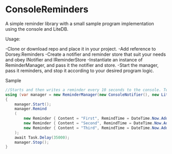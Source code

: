 # ConsoleReminders

A simple reminder library with a small sample program implementation using the console and LiteDB.

Usage:

-Clone or download repo and place it in your project.
-Add reference to Dorsey.Reminders
-Create a notifier and reminder store that suit your needs and obey INotifier and IReminderStore
-Instantiate an instance of ReminderManager, and pass it the notifier and store.
-Start the manager, pass it reminders, and stop it according to your desired program logic.

Sample
```cs
//Starts and then writes a reminder every 10 seconds to the console. Terminates after 35 seconds.
using (var manager = new ReminderManager(new ConsoleNotifier(), new LiteDbStore()))
{
    manager.Start();
    manager.Remind
    ( 
        new Reminder { Content = "First", RemindTime = DateTime.Now.AddSeconds(10), IsDone = false },
        new Reminder { Content = "Second", RemindTime = DateTime.Now.AddSeconds(20), IsDone = false },
        new Reminder { Content = "Third", RemindTime = DateTime.Now.AddSeconds(30), IsDone = false }
    );
    await Task.Delay(35000);
    manager.Stop();
}
    
```
